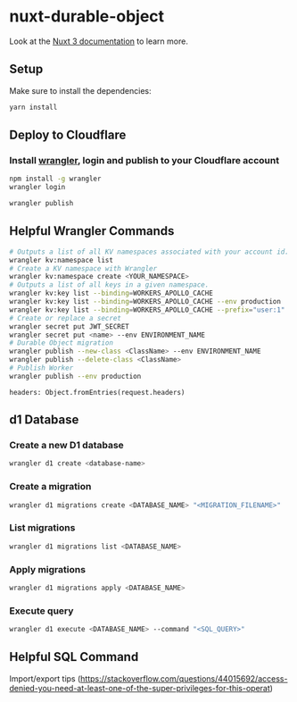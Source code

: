# nuxt-durable-object

Look at the [Nuxt 3 documentation](https://nuxt.com/docs/getting-started/introduction) to learn more.

## Setup

Make sure to install the dependencies:

```sh
yarn install
```

## Deploy to Cloudflare

### Install [wrangler](https://github.com/cloudflare/workers-sdk), login and publish to your Cloudflare account

```sh
npm install -g wrangler
wrangler login
```

```sh
wrangler publish
```

## Helpful Wrangler Commands

```bash
# Outputs a list of all KV namespaces associated with your account id.
wrangler kv:namespace list
# Create a KV namespace with Wrangler
wrangler kv:namespace create <YOUR_NAMESPACE>
# Outputs a list of all keys in a given namespace.
wrangler kv:key list --binding=WORKERS_APOLLO_CACHE
wrangler kv:key list --binding=WORKERS_APOLLO_CACHE --env production
wrangler kv:key list --binding=WORKERS_APOLLO_CACHE --prefix="user:1"
# Create or replace a secret
wrangler secret put JWT_SECRET
wrangler secret put <name> --env ENVIRONMENT_NAME
# Durable Object migration
wrangler publish --new-class <ClassName> --env ENVIRONMENT_NAME
wrangler publish --delete-class <ClassName>
# Publish Worker
wrangler publish --env production
```

`headers: Object.fromEntries(request.headers)`

## d1 Database

### Create a new D1 database
```sh
wrangler d1 create <database-name>
```

### Create a migration
```sh
wrangler d1 migrations create <DATABASE_NAME> "<MIGRATION_FILENAME>"
```

### List migrations
```sh
wrangler d1 migrations list <DATABASE_NAME>
```

### Apply migrations
```sh
wrangler d1 migrations apply <DATABASE_NAME>
```

### Execute query
```sh
wrangler d1 execute <DATABASE_NAME> --command "<SQL_QUERY>"
```

## Helpful SQL Command

Import/export tips
(https://stackoverflow.com/questions/44015692/access-denied-you-need-at-least-one-of-the-super-privileges-for-this-operat)